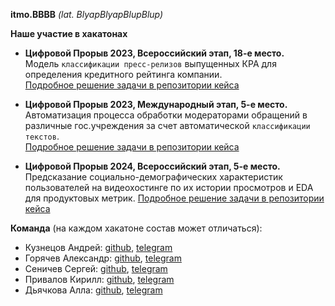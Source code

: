 **itmo.BBBB** *(lat. BlyapBlyapBlupBlup)*


**Наше участие в хакатонах**  

- **Цифровой Прорыв 2023, Всероссийский этап, 18-е место.**  
  Модель `классификации пресс-релизов` выпущенных КРА для определения кредитного рейтинга компании.  
  [Подробное решение задачи в репозитории кейса](https://github.com/itmo-BBBB/hacks-ai-nationwide2023)

- **Цифровой Прорыв 2023, Международный этап, 5-е место.**  
  Автоматизация процесса обработки модераторами обращений в различные гос.учреждения за счет автоматической `классификации текстов`.  
  [Подробное решение задачи в репозитории кейса](https://github.com/itmo-BBBB/hacks-ai-international2023-BBBB)

- **Цифровой Прорыв 2024, Всероссийский этап, 5-е место.**
  Предсказание социально-демографических характеристик пользователей на видеохостинге по их истории просмотров и EDA для продуктовых метрик.
  [Подробное решение задачи в репозитории кейса](https://github.com/itmo-BBBB/hacks-ai-nationwide2024)

**Команда** (на каждом хакатоне состав может отличаться): 
- Кузнецов Андрей: [github](https://github.com/kdduha), [telegram](https://t.me/kdduha)
- Горячев Александр: [github](https://github.com/JesusChristOurGod), [telegram](https://t.me/goryachev_alexander)
- Сеничев Сергей: [github](https://github.com/ssenichev), [telegram](https://t.me/seniichev)
- Привалов Кирилл: [github](https://github.com/hellkirl), [telegram](https://t.me/hellkirl)
- Дьячкова Алла: [github](https://github.com/lldckv), [telegram](https://t.me/lldckv)
